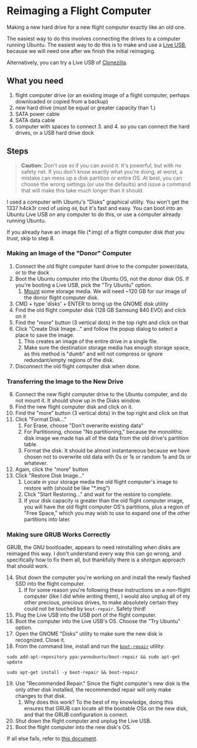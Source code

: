 # Reimaging a Flight Computer

Making a new hard drive for a new flight computer exactly like an old one.

The easiest way to do this involves connecting the drives to a computer running Ubuntu. The easiest way to do this is to make and use a [Live USB](https://ubuntu.com/tutorials/try-ubuntu-before-you-install#1-getting-started), because we will need one after we finish the initial reimaging.

Alternatively, you can try a Live USB of [Clonezilla](https://clonezilla.org/liveusb.php).

## What you need

1. flight computer drive (or an existing image of a flight computer, perhaps downloaded or copied from a backup)
2. new hard drive (must be equal or greater capacity than 1.)
3. SATA power cable
4. SATA data cable
5. computer with spaces to connect 3. and 4. so you can connect the hard drives, or a USB hard drive dock

## Steps

> **Caution:** Don't use `dd` if you can avoid it. It's powerful, but with no safety net. If you don't know exactly what you're doing, at worst, a mistake can mess up a disk partition or entire OS. At best, you can choose the wrong settings (or use the defaults) and issue a command that will make this take much longer than it should.

I used a computer with Ubuntu's "Disks" graphical utility. You won't get the 1337 h4ck3r cred of using `dd`, but it's fast and easy. You can boot into an Ubuntu Live USB on any computer to do this, or use a computer already running Ubuntu.

If you already have an image file (\*.img) of a flight computer disk _that you trust_, skip to step 8.

### Making an Image of the "Donor" Computer

1. Connect the old flight computer hard drive to the computer power/data, or to the dock
2. Boot the Ubuntu computer into the Ubuntu OS, not the donor disk OS. If you're booting a Live USB, pick the "Try Ubuntu" option.
    1. [Mount](https://manpages.ubuntu.com/manpages/xenial/man8/mount.8.html) some storage media. We will need ~120 GB for our image of the donor flight computer disk.
3. CMD + type 'disks' + ENTER to bring up the GNOME disk utility
4. Find the old flight computer disk (128 GB Samsung 840 EVO) and click on it
5. Find the "more" button (3 vertical dots) in the top right and click on that 
6. Click "Create Disk Image..." and follow the popup dialog to select a place to save the image. 
    1. This creates an image of the entire drive in a single file. 
    2. Make sure the destination storage media has enough storage space, as this method is "dumb" and will not compress or ignore redundant/empty regions of the disk.
7. Disconnect the old flight computer disk when done.

### Transferring the Image to the New Drive

8. Connect the new flight computer drive to the Ubuntu computer, and do not mount it. It should show up in the Disks window.
9. Find the new flight computer disk and click on it.
10. Find the "more" button (3 vertical dots) in the top right and click on that 
11. Click "Format Disk..."
    1. For Erase, choose "Don't overwrite existing data"
    2. For Partitioning, choose "No partitioning," because the monolithic disk image we made has all of the data from the old drive's partition table.
    3. Format the disk. It should be almost instantaneous because we have chosen not to overwrite old data with 0s or 1s or random 1s and 0s or whatever.
12. Again, click the "more" button
13. Click "Restore Disk Image..."
    1. Locate in your storage media the old flight computer's image to restore with (should be like "\*.img")
    2. Click "Start Restoring..." and wait for the restore to complete.
    3. If your disk capacity is greater than the old flight computer image, you will have the old flight computer OS's partitions, plus a region of "Free Space," which you may wish to use to expand one of the other partitions into later.

### Making sure GRUB Works Correctly

GRUB, the GNU bootloader, appears to need reinstalling when disks are reimaged this way. I don't understand every way this can go wrong, and specifically how to fix them all, but thankfully there is a shotgun approach that should work.

14. Shut down the computer you're working on and install the newly flashed SSD into the flight computer.
    1. If for some reason you're following these instructions on a non-flight computer (like I did while writing them), I would also unplug all of my other precious, precious drives, to make absolutely certain they could not be touched by `boot-repair`. Safety third!
15. Plug the Live USB into the USB port of the flight computer.
16. Boot the computer into the Live USB's OS. Choose the "Try Ubuntu" option.
17. Open the GNOME "Disks" utility to make sure the new disk is recognized. Close it.
18. From the command line, install and run the [`boot-repair`](https://askubuntu.com/a/182863) utility:

`sudo add-apt-repository ppa:yannubuntu/boot-repair && sudo apt-get update`

`sudo apt-get install -y boot-repair && boot-repair`

19. Use "Recommended Repair." Since the flight computer's new disk is the only other disk installed, the recommended repair will only make changes to that disk.
    1. Why does this work? To the best of my knowledge, doing this ensures that GRUB can locate all the bootable OSs on the new disk, and that the GRUB configuration is correct.
20. Shut down the flight computer and unplug the Live USB.
21. Boot the flight computer into the new disk's OS.

If all else fails, refer to [this document](https://help.ubuntu.com/community/Grub2/Installing).
